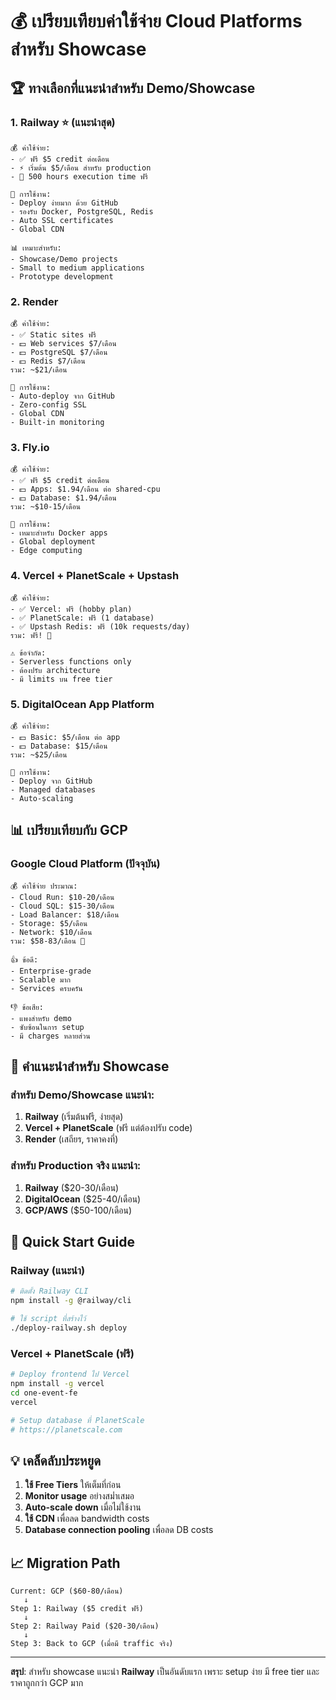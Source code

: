 # 💰 เปรียบเทียบค่าใช้จ่าย Cloud Platforms สำหรับ Showcase

## 🏆 ทางเลือกที่แนะนำสำหรับ Demo/Showcase

### 1. **Railway** ⭐ (แนะนำสุด)
```
💰 ค่าใช้จ่าย:
- ✅ ฟรี $5 credit ต่อเดือน
- ⚡ เริ่มต้น $5/เดือน สำหรับ production
- 🔋 500 hours execution time ฟรี

🚀 การใช้งาน:
- Deploy ง่ายมาก ด้วย GitHub
- รองรับ Docker, PostgreSQL, Redis
- Auto SSL certificates
- Global CDN

📊 เหมาะสำหรับ:
- Showcase/Demo projects
- Small to medium applications
- Prototype development
```

### 2. **Render**
```
💰 ค่าใช้จ่าย:
- ✅ Static sites ฟรี
- 💵 Web services $7/เดือน
- 💵 PostgreSQL $7/เดือน
- 💵 Redis $7/เดือน
รวม: ~$21/เดือน

🚀 การใช้งาน:
- Auto-deploy จาก GitHub
- Zero-config SSL
- Global CDN
- Built-in monitoring
```

### 3. **Fly.io**
```
💰 ค่าใช้จ่าย:
- ✅ ฟรี $5 credit ต่อเดือน
- 💵 Apps: $1.94/เดือน ต่อ shared-cpu
- 💵 Database: $1.94/เดือน
รวม: ~$10-15/เดือน

🚀 การใช้งาน:
- เหมาะสำหรับ Docker apps
- Global deployment
- Edge computing
```

### 4. **Vercel + PlanetScale + Upstash**
```
💰 ค่าใช้จ่าย:
- ✅ Vercel: ฟรี (hobby plan)
- ✅ PlanetScale: ฟรี (1 database)
- ✅ Upstash Redis: ฟรี (10k requests/day)
รวม: ฟรี! 🎉

⚠️ ข้อจำกัด:
- Serverless functions only
- ต้องปรับ architecture
- มี limits บน free tier
```

### 5. **DigitalOcean App Platform**
```
💰 ค่าใช้จ่าย:
- 💵 Basic: $5/เดือน ต่อ app
- 💵 Database: $15/เดือน
รวม: ~$25/เดือน

🚀 การใช้งาน:
- Deploy จาก GitHub
- Managed databases
- Auto-scaling
```

## 📊 เปรียบเทียบกับ GCP

### **Google Cloud Platform (ปัจจุบัน)**
```
💰 ค่าใช้จ่าย ประมาณ:
- Cloud Run: $10-20/เดือน
- Cloud SQL: $15-30/เดือน  
- Load Balancer: $18/เดือน
- Storage: $5/เดือน
- Network: $10/เดือน
รวม: $58-83/เดือน 💸

👍 ข้อดี:
- Enterprise-grade
- Scalable มาก
- Services ครบครัน

👎 ข้อเสีย:
- แพงสำหรับ demo
- ซับซ้อนในการ setup
- มี charges หลายส่วน
```

## 🎯 คำแนะนำสำหรับ Showcase

### สำหรับ **Demo/Showcase** แนะนำ:

1. **Railway** (เริ่มต้นฟรี, ง่ายสุด)
2. **Vercel + PlanetScale** (ฟรี แต่ต้องปรับ code)
3. **Render** (เสถียร, ราคาคงที่)

### สำหรับ **Production จริง** แนะนำ:

1. **Railway** ($20-30/เดือน)
2. **DigitalOcean** ($25-40/เดือน)
3. **GCP/AWS** ($50-100/เดือน)

## 🚀 Quick Start Guide

### Railway (แนะนำ)
```bash
# ติดตั้ง Railway CLI
npm install -g @railway/cli

# ใช้ script ที่สร้างไว้
./deploy-railway.sh deploy
```

### Vercel + PlanetScale (ฟรี)
```bash
# Deploy frontend ไป Vercel
npm install -g vercel
cd one-event-fe
vercel

# Setup database ที่ PlanetScale
# https://planetscale.com
```

## 💡 เคล็ดลับประหยูด

1. **ใช้ Free Tiers** ให้เต็มที่ก่อน
2. **Monitor usage** อย่างสม่ำเสมอ
3. **Auto-scale down** เมื่อไม่ใช้งาน
4. **ใช้ CDN** เพื่อลด bandwidth costs
5. **Database connection pooling** เพื่อลด DB costs

## 📈 Migration Path

```
Current: GCP ($60-80/เดือน)
   ↓
Step 1: Railway ($5 credit ฟรี) 
   ↓
Step 2: Railway Paid ($20-30/เดือน)
   ↓
Step 3: Back to GCP (เมื่อมี traffic จริง)
```

---

**สรุป**: สำหรับ showcase แนะนำ **Railway** เป็นอันดับแรก เพราะ setup ง่าย มี free tier และราคาถูกกว่า GCP มาก
